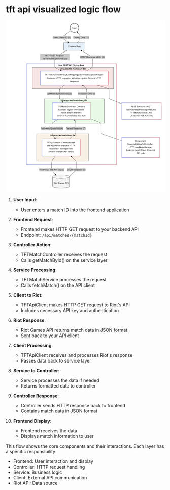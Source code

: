 # tft api visualized logic flow

![alt text](image-1.png)

1. **User Input**:
   - User enters a match ID into the frontend application

2. **Frontend Request**:
   - Frontend makes HTTP GET request to your backend API
   - Endpoint: `/api/matches/{matchId}`

3. **Controller Action**:
   - TFTMatchController receives the request
   - Calls getMatchById() on the service layer

4. **Service Processing**:
   - TFTMatchService processes the request
   - Calls fetchMatch() on the API client

5. **Client to Riot**:
   - TFTApiClient makes HTTP GET request to Riot's API
   - Includes necessary API key and authentication

6. **Riot Response**:
   - Riot Games API returns match data in JSON format
   - Sent back to your API client

7. **Client Processing**:
   - TFTApiClient receives and processes Riot's response
   - Passes data back to service layer

8. **Service to Controller**:
   - Service processes the data if needed
   - Returns formatted data to controller

9. **Controller Response**:
   - Controller sends HTTP response back to frontend
   - Contains match data in JSON format

10. **Frontend Display**:
    - Frontend receives the data
    - Displays match information to user

This flow shows the core components and their interactions. Each layer has a specific responsibility:
- Frontend: User interaction and display
- Controller: HTTP request handling
- Service: Business logic
- Client: External API communication
- Riot API: Data source